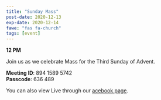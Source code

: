 ```yaml
---
title: "Sunday Mass"
post-date: 2020-12-13
exp-date: 2020-12-14
fawe: "fas fa-church"
tags: [event]
---
```

**12 PM**

Join us as we celebrate Mass for the Third Sunday of Advent.

<p class="text-danger"><b>Meeting ID</b>: 894 1589 5742
<br>
<b>Passcode</b>: 636 489
</p>

You can also view Live through our <a href="https://www.facebook.com/SBAParish" target="_blank"><span class="fab fa-facebook fa-2x wow flash" data-wow-delay="5s"></span>acebook page</a>.